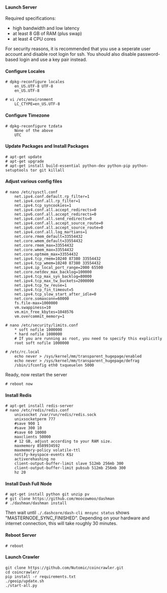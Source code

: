 #### Launch Server

Required specifications:
- high bandwidth and low latency
- at least 8 GB of RAM (plus swap)
- at least 4 CPU cores

For security reasons, it is recommended that you use a seperate user account
and disable root login for ssh. You should also disable password-based login
and use a key pair instead.

#### Configure Locales

    # dpkg-reconfigure locales
        en_US.UTF-8 UTF-8
        en_US.UTF-8

    # vi /etc/environment
        LC_CTYPE=en_US.UTF-8

#### Configure Timezone

    # dpkg-reconfigure tzdata
        None of the above
        UTC

#### Update Packages and Install Packages

    # apt-get update
    # apt-get upgrade
    # apt-get install build-essential python-dev python-pip python-setuptools tor git killall

#### Adjust various config files

    # nano /etc/sysctl.conf
        net.ipv4.conf.default.rp_filter=1
        net.ipv4.conf.all.rp_filter=1
        net.ipv4.tcp_syncookies=1
        net.ipv4.conf.all.accept_redirects=0
        net.ipv6.conf.all.accept_redirects=0
        net.ipv4.conf.all.send_redirects=0
        net.ipv4.conf.all.accept_source_route=0
        net.ipv6.conf.all.accept_source_route=0
        net.ipv4.conf.all.log_martians=1
        net.core.rmem_default=33554432
        net.core.wmem_default=33554432
        net.core.rmem_max=33554432
        net.core.wmem_max=33554432
        net.core.optmem_max=33554432
        net.ipv4.tcp_rmem=10240 87380 33554432
        net.ipv4.tcp_wmem=10240 87380 33554432
        net.ipv4.ip_local_port_range=2000 65500
        net.core.netdev_max_backlog=100000
        net.ipv4.tcp_max_syn_backlog=80000
        net.ipv4.tcp_max_tw_buckets=2000000
        net.ipv4.tcp_tw_reuse=1
        net.ipv4.tcp_fin_timeout=5
        net.ipv4.tcp_slow_start_after_idle=0
        net.core.somaxconn=60000
        fs.file-max=1000000
        vm.swappiness=10
        vm.min_free_kbytes=1048576
        vm.overcommit_memory=1

    # nano /etc/security/limits.conf
        * soft nofile 1000000
        * hard nofile 1000000
        # If you are running as root, you need to specify this explicitly
        root soft nofile 1000000

    # /etc/rc.local
        echo never > /sys/kernel/mm/transparent_hugepage/enabled
        echo never > /sys/kernel/mm/transparent_hugepage/defrag
        /sbin/ifconfig eth0 txqueuelen 5000

Ready, now restart the server

    # reboot now

#### Install Redis

    # apt-get install redis-server
    # nano /etc/redis/redis.conf
        unixsocket /var/run/redis/redis.sock
        unixsocketperm 777
        #save 900 1
        #save 300 10
        #save 60 10000
        maxclients 50000
        # 12 GB, adjust according to your RAM size.
        maxmemory 8589934592
        maxmemory-policy volatile-ttl
        notify-keyspace-events K$z
        activerehashing no
        client-output-buffer-limit slave 512mb 256mb 300
        client-output-buffer-limit pubsub 512mb 256mb 300
        hz 20

#### Install Dash Full Node

    # apt-get install python git unzip pv
    # git clone https://github.com/moocowmoo/dashman
    # ./dashman/dashman install

Then wait until `./.dashcore/dash-cli mnsync status` shows "MASTERNODE_SYNC_FINISHED".
Depending on your hardware and internet connection, this will take roughly 30 minutes.

#### Reboot Server

    # reboot

#### Launch Crawler

    git clone https://github.com/Nutomic/coincrawler.git
    cd coincrawler/
    pip install -r requirements.txt
    ./geoip/update.sh
    ./start-all.py
